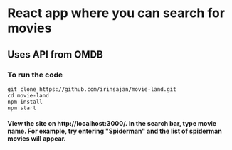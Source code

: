 # React app where you can search for movies

## Uses API from OMDB

### To run the code

```
git clone https://github.com/irinsajan/movie-land.git
cd movie-land
npm install
npm start
```
#### View the site on http://localhost:3000/. In the search bar, type movie name. For example, try entering "Spiderman" and the list of spiderman movies will appear.